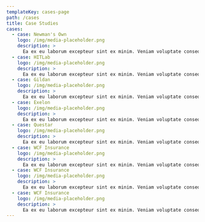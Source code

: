 ```yaml
---
templateKey: cases-page
path: /cases
title: Case Studies
cases:
  - case: Newman's Own
    logo: /img/media-placeholder.png
    description: >
      Ea ex eu laborum excepteur sint ex minim. Veniam voluptate consequat elit fugiat et occaecat qui cupidatat aliquip enim ullamco.
  - case: HITLab
    logo: /img/media-placeholder.png
    description: >
      Ea ex eu laborum excepteur sint ex minim. Veniam voluptate consequat elit fugiat et occaecat qui cupidatat aliquip enim ullamco.
  - case: Gildan
    logo: /img/media-placeholder.png
    description: >
      Ea ex eu laborum excepteur sint ex minim. Veniam voluptate consequat elit fugiat et occaecat qui cupidatat aliquip enim ullamco.
  - case: Exelon
    logo: /img/media-placeholder.png
    description: >
      Ea ex eu laborum excepteur sint ex minim. Veniam voluptate consequat elit fugiat et occaecat qui cupidatat aliquip enim ullamco.
  - case: Questar
    logo: /img/media-placeholder.png
    description: >
      Ea ex eu laborum excepteur sint ex minim. Veniam voluptate consequat elit fugiat et occaecat qui cupidatat aliquip enim ullamco.
  - case: WCF Insurance
    logo: /img/media-placeholder.png
    description: >
      Ea ex eu laborum excepteur sint ex minim. Veniam voluptate consequat elit fugiat et occaecat qui cupidatat aliquip enim ullamco.
  - case: WCF Insurance
    logo: /img/media-placeholder.png
    description: >
      Ea ex eu laborum excepteur sint ex minim. Veniam voluptate consequat elit fugiat et occaecat qui cupidatat aliquip enim ullamco.
  - case: WCF Insurance
    logo: /img/media-placeholder.png
    description: >
      Ea ex eu laborum excepteur sint ex minim. Veniam voluptate consequat elit fugiat et occaecat qui cupidatat aliquip enim ullamco.
---
```

